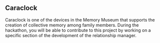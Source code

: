 ## Caraclock 

Caraclock is one of the devices in the Memory Museum that supports the creation of collective memory among family members. During the hackathon, you will be able to contribute to this project by working on a specific section of the development of the relationship manager.

## 